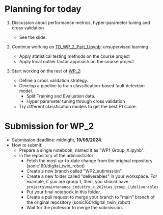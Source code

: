 # Planning for today

1. Discussion about performance metrics, hyper-parameter tuning and cross validation
    - See the slide.

2. Continue working on [TD_WP_2_Part_1.ipynb](../WP_2_20240424/TD_WP_2_Part_1.ipynb): unsupervised learning
    - Apply statistical testing methods on the course project
    - Apply local outlier factor approach on the course project

3. Start working on the rest of [WP_2](TD_WP_2_Complete.ipynb):
    - Define a cross validation strategy.
    - Develop a pipeline to train classification-based fault detection model.
        - Split Training and Evaluation data.
        - Hyper parameter tuning through cross validation
    - Try different classfication models to get the best F1 score.

# Submission for WP_2
- Submission deadline: midnight, **19/05/2024**.
- How to submit:
    - Prepare a single notebook, named it as "WP1_Group_X.ipynb".
    - In the repository of the administrator:
        - Fetch the most up-to-date change from the original repository (sonic160/digital_twin_robot)
        - Create a new branch called "WP2_submission".
        - Create a new folder called "deliverables" in your workspace. For example, if you are group 1, then, you should have: `projects\maintenance_industry_4_2024\ws_group_1\deliverables`
        - Put your final notebook in this folder.
        - Create a pull request to merge your branch to "main" branch of the original repository (sonic160/digital_twin_robot)
        - Wait for the professor to merge the submission.

